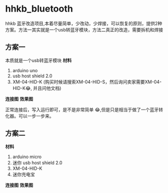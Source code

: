 # hhkb_bluetooth
hhkb 蓝牙改造项目,本着尽量简单，少改动，少焊接，可以恢复的原则，提供2种方案。方法一其实就是一个usb转蓝牙模块，方法二真正的改造，需要拆机和焊接

## 方案一
本质就是一个usb转蓝牙模块
**材料**
1. arduino uno
2. usb host shield 2.0
3. XM-04-HID-K (购买时候请搜索XM-04-HID-S，然后询问卖家需要XM-04-HID-K😂, 并且问他文档)

**连接图**
**效果图**

正常连接后，写入运行即可，是不是非常简单 😂,但是只是相当于做了一个蓝牙转化器。可以一步一步来。

## 方案二
**材料**
1. arduino micro
2. 迷你 usb host shield 2.0
3. XM-04-HID-K
4. 迷你充电宝

**连接图**
**效果图**

